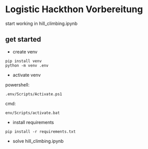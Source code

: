 # Logistic Hackthon Vorbereitung 

start working in hill_climbing.ipynb

## get started 
- create venv 
```shell 
pip install venv 
python -m venv .env
```

- activate venv  

powershell: 
```shell 
.env/Scripts/Activate.ps1
```

cmd: 
```shell 
env/Scripts/activate.bat
```

- install requirements 
```shell 
pip install -r requirements.txt
```

- solve hill_climbing.ipynb